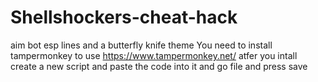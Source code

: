# Shellshockers-cheat-hack
aim bot esp lines and a butterfly knife theme 
You need to install tampermonkey to use
https://www.tampermonkey.net/
atfer you intall create a new script and paste the code into it and go file and press save
